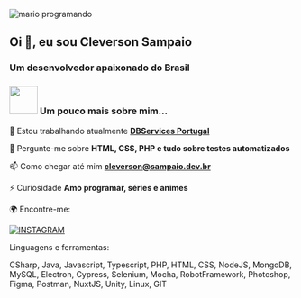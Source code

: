 ![mario programando](https://i.imgur.com/1ZvVkDc.gif)

## Oi 👋, eu sou Cleverson Sampaio
### Um desenvolvedor apaixonado do Brasil

### <img src="https://media.giphy.com/media/VgCDAzcKvsR6OM0uWg/giphy.gif" width="50"> Um pouco mais sobre mim...

🔭 Estou trabalhando atualmente **[DBServices Portugal](https://dbservices.pt)**

💬 Pergunte-me sobre **HTML, CSS, PHP e tudo sobre testes automatizados**

📫 Como chegar até mim **cleverson@sampaio.dev.br**

⚡ Curiosidade **Amo programar, séries e animes**

🌍 Encontre-me:

[![INSTAGRAM](https://img.shields.io/badge/Instagram-black?style=for-the-badge&logo=instagram)](https://www.instagram.com/clevsampaio)


Linguagens e ferramentas:

CSharp, Java, Javascript, Typescript, PHP, HTML, CSS, NodeJS, MongoDB, MySQL, Electron, Cypress, Selenium, Mocha, RobotFramework, Photoshop, Figma, Postman, NuxtJS, Unity, Linux, GIT
